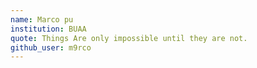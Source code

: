 ```yaml
---
name: Marco pu
institution: BUAA
quote: Things Are only impossible until they are not.
github_user: m9rco
---
```

